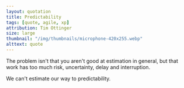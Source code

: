 ```yaml
---
layout: quotation
title: Predictability
tags: [quote, agile, xp]
attribution: Tim Ottinger
size: large
thumbnail: "/img/thumbnails/microphone-420x255.webp"
alttext: quote
---
```


The problem isn't that you aren't good at estimation in general, but that work has too much risk, 
uncertainty, delay and interruption. 

We can't estimate our way to predictability.
